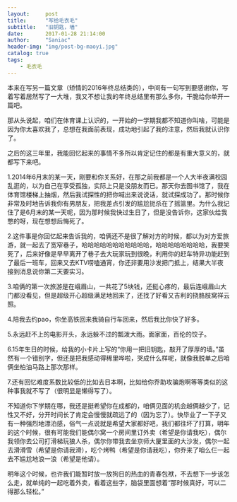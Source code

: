 ```yaml
---
layout:     post
title:      "写给毛衣毛"
subtitle:   "旧钥匙，墙"
date:       2017-01-28 21:14:00
author:     "Saniac"
header-img: "img/post-bg-maoyi.jpg"
catalog: true
tags:
    - 毛衣毛
---
```



本来在写另一篇文章（矫情的2016年终总结类的），中间有一句写到要感谢你，写着写着居然写了一大堆，我又不想让我的年终总结里有那么多你，干脆给你单开一篇吧。

那从头说起，咱们在体育课上认识的，一开始的一学期我都不知道你叫啥，可能是因为你太喜欢我了，总想在我面前表现，成功地引起了我的注意，然后我就认识你了。

之后的这三年里，我能回忆起来的事情不多所以肯定记住的都是有重大意义的，就都写下来吧。

1.2014年6月末的某一天，刚要和你关系好，在那之前我都是一个人大半夜满校园乱逛的，以为自己在享受孤独，实际上只是没朋友而已。那天你去图书馆了，我在体育馆楼梯上抽烟，然后我试探性的把你喊出来说说话，就试探成功了。那时候你非常及时地告诉我你有男朋友，把我差点引发的尴尬扼杀在了摇篮里。为什么我记住了是6月末的某一天呢，因为那时候我快过生日了，但是没告诉你，这家伙给我憋的呀，现在想想后悔死了。

2.这件事是你回忆起来告诉我的，咱俩还不是很了解对方的时候，都以为对方爱旅游，就一起去了宽窄巷子，哈哈哈哈哈哈哈哈哈哈哈，哈哈哈哈哈哈哈哈，我要笑死了，后来好像是早早离开了巷子去大玩家玩到很晚，利用你的赶车特异功能赶到了最后一班车，回来又去KTV唠嗑通宵，你还非要用沙发把门抵上，结果大半夜接到消息说你第二天要实习。

3.咱俩的第一次旅游是在峨眉山，一共花了5块钱，还挺心疼的，最后连峨眉山大门都没看见，但是超级开心超级满足地回来了，还找了好看又吉利的挠胳肢窝祥云照。

4.陪我去约pao，你坐高铁回来我骑自行车回来，然后我比你快了好多。

5.永远赶不上的电影开头，永远躲不过的瓢泼大雨。面家面，百伦的饺子。

6.15年生日的时候，给我的小卡片上写的“你用一把旧钥匙，敲开了厚厚的墙。”虽然有一个错别字，但还是把我感动得稀里哗啦，哭成什么样呢，就像我脱单之后咱俩坐柏油马路上那次那样。

7.还有回忆难度系数比较低的比如去日本啊，比如给你乔助攻骗炮啊等等类似的这种事我就不写了（很明显是懒得写了）。

不知道你下学期在哪，我还是挺希望你在成都的，咱俩见面的机会越俩越少了，记性又不好，分开时间长了肯定会慢慢就疏远了的（因为忘了）。快毕业了一下子又有一种强烈地漂泊感，俗气一点说就是希望大家都好吧，我们都往坏了打算，明年的这个时候，很有可能我们能偶尔窝一个房间里订外卖（希望是你请我吃），偶尔我领你去公司打滑梯玩狼人杀，偶尔你带我去坐京师大厦里面的大沙发，偶尔一起去滑滑雪（希望是你请我滑），吃个烤鸭（希望是你请我吃），你乔来了咱么仨一起去不尴尬地浪一浪（希望是他请）。

明年这个时候，也许我们能暂时放一放狗日的热血的青春包袱，不去想下一步该怎么走，就单纯的一起吃着外卖，看着这些字，脑袋里面想着“那时候真好，可以二得那么轻松。”
